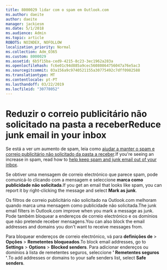 ```yaml
---
title: 8000029 lidar com o spam em Outlook.com
ms.author: daeite
author: daeite
manager: jackiesm
ms.date: 5/1/2018
ms.audience: Admin
ms.topic: article
ROBOTS: NOINDEX, NOFOLLOW
localization_priority: Normal
ms.collection: Adm_O365
ms.custom: 8000029
ms.assetid: 6b5f15ba-ced9-4215-8c23-3ec1962a283a
ms.openlocfilehash: fc6e01c94d885a9cec56080864756047a76e5ac3
ms.sourcegitcommit: 03a156a9c9740521155a30775492c7dff0982588
ms.translationtype: MT
ms.contentlocale: pt-PT
ms.lasthandoff: 03/22/2019
ms.locfileid: "30778052"
---
```

# <a name="reduce-junk-email-in-your-inbox"></a><span data-ttu-id="b367f-102">Reduzir o correio publicitário não solicitado na pasta a receber</span><span class="sxs-lookup"><span data-stu-id="b367f-102">Reduce junk email in your inbox</span></span>

<span data-ttu-id="b367f-103">Se está a ver um aumento de spam, leia como [ajudar a manter o spam e correio publicitário não solicitado da pasta a receber](https://go.microsoft.com/fwlink/p/?linkid=873140).</span><span class="sxs-lookup"><span data-stu-id="b367f-103">If you're seeing an increase in spam, read how to [help keep spam and junk email out of your inbox](https://go.microsoft.com/fwlink/p/?linkid=873140).</span></span>
  
<span data-ttu-id="b367f-104">Se obtiver uma mensagem de correio electrónico que parece spam, pode comunicá-lo clicando com a mensagem e seleccione **marca como publicidade não solicitada**.</span><span class="sxs-lookup"><span data-stu-id="b367f-104">If you get an email that looks like spam, you can report it by right-clicking the message and select **Mark as junk**.</span></span> 
  
<span data-ttu-id="b367f-105">Os filtros de correio publicitário não solicitado na Outlook.com melhoram quando marca uma mensagem como publicidade não solicitada.</span><span class="sxs-lookup"><span data-stu-id="b367f-105">The junk email filters in Outlook.com improve when you mark a message as junk.</span></span> <span data-ttu-id="b367f-106">Pode também bloquear a endereços de correio electrónico e os domínios que não pretende receber mensagens.</span><span class="sxs-lookup"><span data-stu-id="b367f-106">You can also block the email addresses and domains you don't want to receive messages from.</span></span>
  
<span data-ttu-id="b367f-107">Para bloquear endereços de correio electrónico, vá para **definições de** \> **Opções** \> **Remetentes bloqueados**.</span><span class="sxs-lookup"><span data-stu-id="b367f-107">To block email addresses, go to **Settings** \> **Options** \> **Blocked senders**.</span></span> <span data-ttu-id="b367f-108">Para adicionar endereços ou domínios à lista de remetentes seguros, seleccione **' Remetentes seguros '**.</span><span class="sxs-lookup"><span data-stu-id="b367f-108">To add addresses or domains to your safe senders list, select **Safe senders**.</span></span> 
  

